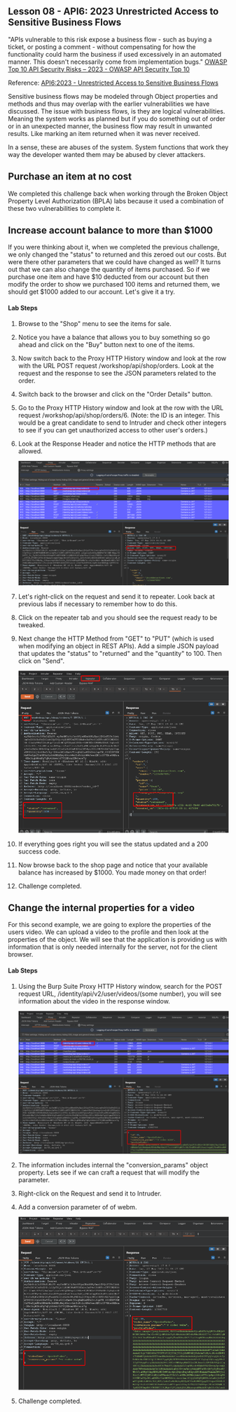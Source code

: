 ## Lesson 08 - API6: 2023 Unrestricted Access to Sensitive Business Flows

"APIs vulnerable to this risk expose a business flow - such as buying a ticket, or posting a comment - without compensating for how the functionality could harm the business if used excessively in an automated manner. This doesn't necessarily come from implementation bugs."
[OWASP Top 10 API Security Risks – 2023 - OWASP API Security Top 10](https://owasp.org/API-Security/editions/2023/en/0x11-t10/)

Reference: [API6:2023 - Unrestricted Access to Sensitive Business Flows](https://owasp.org/API-Security/editions/2023/en/0xa6-unrestricted-access-to-sensitive-business-flows/)

Sensitive business flows may be modeled through Object properties and methods and thus may overlap with the earlier vulnerabilities we have discussed. The issue with business flows, is they are logical vulnerabilities. Meaning the system works as planned but if you do something out of order or in an unexpected manner, the business flow may result in unwanted results. Like marking an item returned when it was never received.

In a sense, these are abuses of the system. System functions that work they way the developer wanted them may be abused by clever attackers.

## Purchase an item at no cost

We completed this challenge back when working through the Broken Object Property Level Authorization (BPLA) labs because it used a combination of these two vulnerabilities to complete it.

## Increase account balance to more than $1000

If you were thinking about it, when we completed the previous challenge, we only changed the "status" to returned and this zeroed out our costs. But were there other parameters that we could have changed as well? It turns out that we can also change the quantity of items purchased. So if we purchase one item and have $10 deducted from our account but then modify the order to show we purchased 100 items and returned them, we should get $1000 added to our account. Let's give it a try.

#### Lab Steps

1. Browse to the "Shop" menu to see the items for sale.

2. Notice you have a balance that allows you to buy something so go ahead and click on the "Buy" button next to one of the items.

3. Now switch back to the Proxy HTTP History window and look at the row with the URL POST request /workshop/api/shop/orders. Look at the request and the response to see the JSON parameters related to the order.

4. Switch back to the browser and click on the "Order Details" button.

5. Go to the Proxy HTTP History window and look at the row with the URL request /workshop/api/shop/orders/6. (Note: the ID is an integer. This would be a great candidate to send to Intruder and check other integers to see if you can get unauthorized access to other user's orders.)

6. Look at the Response Header and notice the HTTP methods that are allowed.

   ![image-20240507190205709](Files/image-20240507190205709.png)

7. Let's right-click on the request and send it to repeater. Look back at previous labs if necessary to remember how to do this. 

8. Click on the repeater tab and you should see the request ready to be tweaked.

9. Next change the HTTP Method from "GET" to "PUT" (which is used when modifying an object in REST APIs). Add a simple JSON payload that updates the "status" to "returned" and the "quantity" to 100. Then click on "Send".

   ![image-20240507190210268](Files/image-20240507190210268.png)

10. If everything goes right you will see the status updated and a 200 success code.

11. Now browse back to the shop page and notice that your available balance has increased by $1000. You made money on that order!

12. Challenge completed.

## Change the internal properties for a video

For this second example, we are going to explore the properties of the users video. We can upload a video to the profile and then look at the properties of the object. We will see that the application is providing us with information that is only needed internally for the server, not for the client browser.

#### Lab Steps

1. Using the Burp Suite Proxy HTTP History window, search for the POST request URL, /identity/api/v2/user/videos/(some number), you will see information about the video in the response window.

   ![image-20240507190214206](Files/image-20240507190214206.png)

2. The information includes internal the "conversion_params" object property. Lets see if we can craft a request that will modify the parameter.

3. Right-click on the Request and send it to Intruder.

4. Add a conversion parameter of of webm.

   ![image-20240507190222045](Files/image-20240507190222045.png)

5. Challenge completed.

